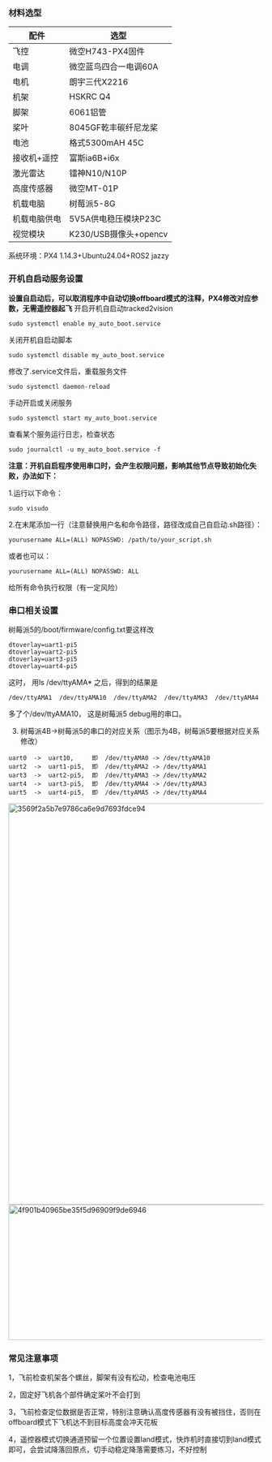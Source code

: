 ### 材料选型
|  配件   | 选型  |
|  ----  | ----  |
| 飞控  | 微空H743-PX4固件 |
| 电调  | 微空蓝鸟四合一电调60A |
| 电机  | 朗宇三代X2216 |
| 机架  | HSKRC Q4 |
| 脚架  | 6061铝管 |
| 桨叶  | 8045GF乾丰碳纤尼龙桨 |
| 电池  | 格式5300mAH 45C |
| 接收机+遥控  | 富斯ia6B+i6x |
| 激光雷达  | 镭神N10/N10P |
| 高度传感器  | 微空MT-01P |
| 机载电脑  | 树莓派5-8G |
| 机载电脑供电  | 5V5A供电稳压模块P23C |
| 视觉模块  | K230/USB摄像头+opencv |

系统环境：PX4 1.14.3+Ubuntu24.04+ROS2 jazzy

### 开机自启动服务设置
**设置自启动后，可以取消程序中自动切换offboard模式的注释，PX4修改对应参数，无需遥控器起飞**
开启开机自启动tracked2vision
```
sudo systemctl enable my_auto_boot.service
```
关闭开机自启动脚本
```
sudo systemctl disable my_auto_boot.service
```
修改了.service文件后，重载服务文件
```
sudo systemctl daemon-reload
```

手动开启或关闭服务
```
sudo systemctl start my_auto_boot.service

```
查看某个服务运行日志，检查状态
```
sudo journalctl -u my_auto_boot.service -f
```


**注意：开机自启程序使用串口时，会产生权限问题，影响其他节点导致初始化失败，办法如下：**

1.运行以下命令：
```
sudo visudo
```
2.在末尾添加一行（注意替换用户名和命令路径，路径改成自己自启动.sh路径）：
```
yourusername ALL=(ALL) NOPASSWD: /path/to/your_script.sh

```
或者也可以：

```
yourusername ALL=(ALL) NOPASSWD: ALL

```
给所有命令执行权限（有一定风险）

### 串口相关设置
树莓派5的/boot/firmware/config.txt要这样改
```
dtoverlay=uart1-pi5
dtoverlay=uart2-pi5
dtoverlay=uart3-pi5
dtoverlay=uart4-pi5
```

这时， 用ls /dev/ttyAMA* 之后，得到的结果是
```
/dev/ttyAMA1  /dev/ttyAMA10  /dev/ttyAMA2  /dev/ttyAMA3  /dev/ttyAMA4
```
多了个/dev/ttyAMA10， 这是树莓派5 debug用的串口。

3. 树莓派4B->树莓派5的串口的对应关系（图示为4B，树莓派5要根据对应关系修改）
```
uart0  ->  uart10,     即  /dev/ttyAMA0 -> /dev/ttyAMA10
uart2  ->  uart1-pi5,  即  /dev/ttyAMA2 -> /dev/ttyAMA1
uart3  ->  uart2-pi5,  即  /dev/ttyAMA3 -> /dev/ttyAMA2
uart4  ->  uart3-pi5,  即  /dev/ttyAMA4 -> /dev/ttyAMA3
uart5  ->  uart4-pi5,  即  /dev/ttyAMA5 -> /dev/ttyAMA4
```
<img width="887" height="791" alt="3569f2a5b7e9786ca6e9d7693fdce94" src="https://github.com/user-attachments/assets/c6251606-8598-465a-8a94-9a912aa1e73c" />
<img width="814" height="267" alt="4f901b40965be35f5d96909f9de6946" src="https://github.com/user-attachments/assets/ae255c6f-bdb9-41d7-8312-2cb4f13ebfa1" />

### 常见注意事项
1，飞前检查机架各个螺丝，脚架有没有松动，检查电池电压

2，固定好飞机各个部件确定桨叶不会打到

3，飞前检查定位数据是否正常，特别注意确认高度传感器有没有被挡住，否则在offboard模式下飞机达不到目标高度会冲天花板

4，遥控器模式切换通道预留一个位置设置land模式，快炸机时直接切到land模式即可，会尝试降落回原点，切手动稳定降落需要练习，不好控制
